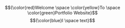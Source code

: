 $${\color{red}Welcome \space \color{yellow}To \space \color{green}Portfolio Website}$$
$${\color{blue}I \space text}$$
